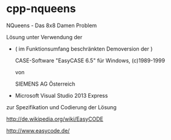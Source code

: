 # cpp-nqueens
NQueens - Das 8x8 Damen Problem


Lösung unter Verwendung der 

- ( im Funktionsumfang beschränkten Demoversion der )
  
  CASE-Software "EasyCASE 6.5" für Windows, (c)1989-1999 

  von 

  SIEMENS AG Österreich
  
- Microsoft Visual Studio 2013 Express

zur Spezifikation und Codierung der Lösung

http://de.wikipedia.org/wiki/EasyCODE

http://www.easycode.de/

